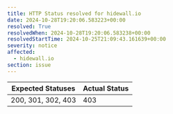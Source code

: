```yaml
---
title: HTTP Status resolved for hidewall.io
date: 2024-10-28T19:20:06.583223+00:00
resolved: True
resolvedWhen: 2024-10-28T19:20:06.583238+00:00
resolvedStartTime: 2024-10-25T21:09:43.161639+00:00
severity: notice
affected:
  - hidewall.io
section: issue
---
```


| Expected Statuses | Actual Status  |
|-------------------|----------------|
| 200, 301, 302, 403 | 403 |
